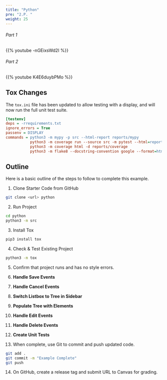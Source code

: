```yaml
---
title: "Python"
pre: "2.P. "
weight: 25
---
```


###### Part 1

{{% youtube -nGEixsWd2I %}}

###### Part 2

{{% youtube K4E6duybPMo %}}

## Tox Changes

The `tox.ini` file has been updated to allow testing with a display, and will now run the full unit test suite.

```ini
[testenv]
deps = -rrequirements.txt
ignore_errors = True
passenv = DISPLAY
commands = python3 -m mypy -p src --html-report reports/mypy
           python3 -m coverage run --source src -m pytest --html=reports/pytest/index.html
           python3 -m coverage html -d reports/coverage
           python3 -m flake8 --docstring-convention google --format=html --htmldir=reports/flake
```

## Outline

Here is a basic outline of the steps to follow to complete this example.

1. Clone Starter Code from GitHub

```bash
git clone <url> python
```

2. Run Project

```bash
cd python
python3 -m src
```

3. Install Tox

```bash
pip3 install tox
```

4. Check & Test Existing Project

```bash
python3 -m tox
```

5. Confirm that project runs and has no style errors. 

6. **Handle Save Events** 
7. **Handle Cancel Events** 
8. **Switch Listbox to Tree in Sidebar**
9. **Populate Tree with Elements**
10. **Handle Edit Events**
11. **Handle Delete Events**
12. **Create Unit Tests**

13. When complete, use Git to commit and push updated code. 

```bash
git add .
git commit -m "Example Complete"
git push
```

14. On GitHub, create a release tag and submit URL to Canvas for grading. 